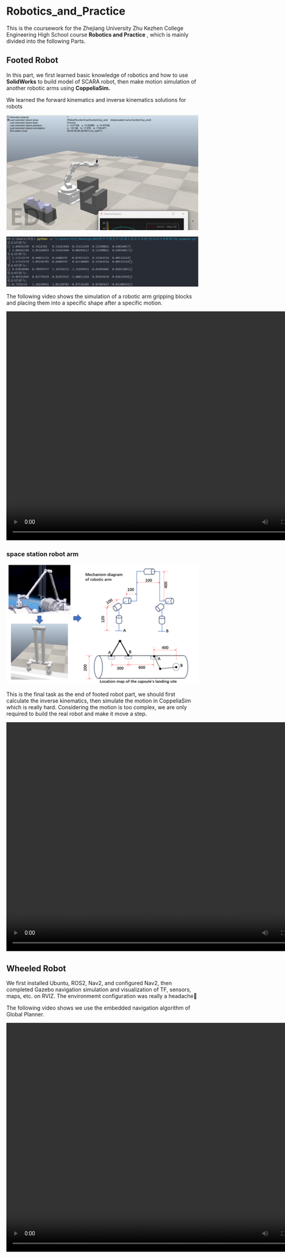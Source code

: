 # Robotics_and_Practice

This is the coursework for the Zhejiang University Zhu Kezhen College Engineering High School course **Robotics and Practice** , which is mainly divided into the following Parts.

## Footed Robot

In this part, we first learned basic knowledge of robotics and how to use **SolidWorks** to build model of SCARA robot, then make motion simulation of another robotic arms using **CoppeliaSim.**

We learned the forward kinematics and inverse kinematics solutions for robots

![1737866349726](image/README/forward_kinematics.png "verify the forward kinematics")

![1737867302692](image/README/inverse_kinematics.png "the angles calculated by inverse kinematics")

The following video shows the simulation of a robotic arm gripping blocks and placing them into a specific shape after a specific motion.

<video src="image/README/Group2_demo.mp4" autoplay="true" controls="controls" width="800" height="600">
</video>

### space station robot arm

![1737869572791](image/README/1737869572791.png)

This is the final task as the end of footed robot part, we should first calculate the inverse kinematics, then simulate the motion in CoppeliaSim which is really hard. Considering the motion is too complex, we are only required to build the real robot and make it move a step.

<video src="image/README/space_station_robot_arm.mp4" autoplay="true" controls="controls" width="800" height="600">
</video>

## Wheeled Robot

We first installed Ubuntu, ROS2, Nav2, and configured Nav2, then completed Gazebo navigation simulation and visualization of TF, sensors, maps, etc. on RVIZ. The environmemt configuration was really a headache🤯

The following video shows we use the embedded navigation algorithm of Global Planner.


<video src="image/README/embedded_algorithm.mp4" autoplay="true" controls="controls" width="800" height="600">
</video>
